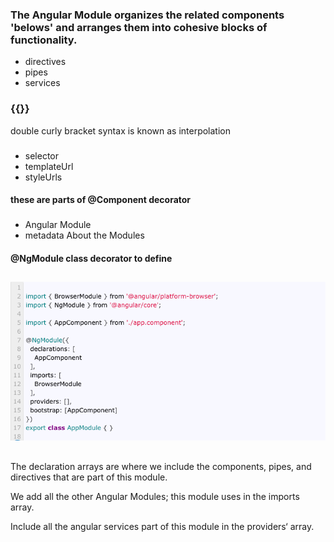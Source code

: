### The Angular Module organizes the related components 'belows' and arranges them into cohesive blocks of functionality.
- directives
- pipes
- services

### {{}}
double curly bracket syntax is known as interpolation

###
- selector
- templateUrl
- styleUrls
#### these are parts of @Component decorator 

###
- Angular Module
- metadata About the Modules
#### @NgModule class decorator to define


##
![img.png](img.png)
##
The declaration arrays are where we include the components, pipes, and directives that are part of this module.

We add all the other Angular Modules; this module uses in the imports array.

Include all the angular services part of this module in the providers‘ array.
